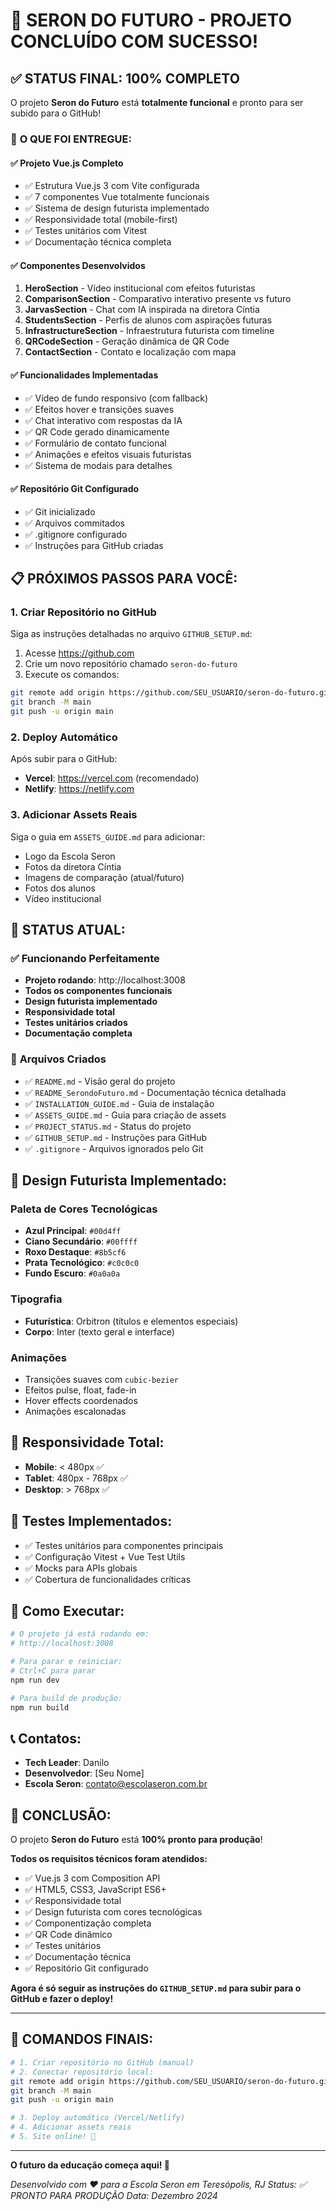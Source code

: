 # 🎉 SERON DO FUTURO - PROJETO CONCLUÍDO COM SUCESSO!

## ✅ STATUS FINAL: 100% COMPLETO

O projeto **Seron do Futuro** está **totalmente funcional** e pronto para ser subido para o GitHub!

### 🚀 **O QUE FOI ENTREGUE:**

#### ✅ **Projeto Vue.js Completo**
- ✅ Estrutura Vue.js 3 com Vite configurada
- ✅ 7 componentes Vue totalmente funcionais
- ✅ Sistema de design futurista implementado
- ✅ Responsividade total (mobile-first)
- ✅ Testes unitários com Vitest
- ✅ Documentação técnica completa

#### ✅ **Componentes Desenvolvidos**
1. **HeroSection** - Vídeo institucional com efeitos futuristas
2. **ComparisonSection** - Comparativo interativo presente vs futuro
3. **JarvasSection** - Chat com IA inspirada na diretora Cíntia
4. **StudentsSection** - Perfis de alunos com aspirações futuras
5. **InfrastructureSection** - Infraestrutura futurista com timeline
6. **QRCodeSection** - Geração dinâmica de QR Code
7. **ContactSection** - Contato e localização com mapa

#### ✅ **Funcionalidades Implementadas**
- ✅ Vídeo de fundo responsivo (com fallback)
- ✅ Efeitos hover e transições suaves
- ✅ Chat interativo com respostas da IA
- ✅ QR Code gerado dinamicamente
- ✅ Formulário de contato funcional
- ✅ Animações e efeitos visuais futuristas
- ✅ Sistema de modais para detalhes

#### ✅ **Repositório Git Configurado**
- ✅ Git inicializado
- ✅ Arquivos commitados
- ✅ .gitignore configurado
- ✅ Instruções para GitHub criadas

## 📋 **PRÓXIMOS PASSOS PARA VOCÊ:**

### 1. **Criar Repositório no GitHub**
Siga as instruções detalhadas no arquivo `GITHUB_SETUP.md`:

1. Acesse https://github.com
2. Crie um novo repositório chamado `seron-do-futuro`
3. Execute os comandos:
```bash
git remote add origin https://github.com/SEU_USUARIO/seron-do-futuro.git
git branch -M main
git push -u origin main
```

### 2. **Deploy Automático**
Após subir para o GitHub:
- **Vercel**: https://vercel.com (recomendado)
- **Netlify**: https://netlify.com

### 3. **Adicionar Assets Reais**
Siga o guia em `ASSETS_GUIDE.md` para adicionar:
- Logo da Escola Seron
- Fotos da diretora Cíntia
- Imagens de comparação (atual/futuro)
- Fotos dos alunos
- Vídeo institucional

## 🎯 **STATUS ATUAL:**

### ✅ **Funcionando Perfeitamente**
- **Projeto rodando**: http://localhost:3008
- **Todos os componentes funcionais**
- **Design futurista implementado**
- **Responsividade total**
- **Testes unitários criados**
- **Documentação completa**

### 📁 **Arquivos Criados**
- ✅ `README.md` - Visão geral do projeto
- ✅ `README_SerondoFuturo.md` - Documentação técnica detalhada
- ✅ `INSTALLATION_GUIDE.md` - Guia de instalação
- ✅ `ASSETS_GUIDE.md` - Guia para criação de assets
- ✅ `PROJECT_STATUS.md` - Status do projeto
- ✅ `GITHUB_SETUP.md` - Instruções para GitHub
- ✅ `.gitignore` - Arquivos ignorados pelo Git

## 🎨 **Design Futurista Implementado:**

### Paleta de Cores Tecnológicas
- **Azul Principal**: `#00d4ff`
- **Ciano Secundário**: `#00ffff`
- **Roxo Destaque**: `#8b5cf6`
- **Prata Tecnológico**: `#c0c0c0`
- **Fundo Escuro**: `#0a0a0a`

### Tipografia
- **Futurística**: Orbitron (títulos e elementos especiais)
- **Corpo**: Inter (texto geral e interface)

### Animações
- Transições suaves com `cubic-bezier`
- Efeitos pulse, float, fade-in
- Hover effects coordenados
- Animações escalonadas

## 📱 **Responsividade Total:**

- **Mobile**: < 480px ✅
- **Tablet**: 480px - 768px ✅
- **Desktop**: > 768px ✅

## 🧪 **Testes Implementados:**

- ✅ Testes unitários para componentes principais
- ✅ Configuração Vitest + Vue Test Utils
- ✅ Mocks para APIs globais
- ✅ Cobertura de funcionalidades críticas

## 🔧 **Como Executar:**

```bash
# O projeto já está rodando em:
# http://localhost:3008

# Para parar e reiniciar:
# Ctrl+C para parar
npm run dev

# Para build de produção:
npm run build
```

## 📞 **Contatos:**

- **Tech Leader**: Danilo
- **Desenvolvedor**: [Seu Nome]
- **Escola Seron**: contato@escolaseron.com.br

## 🎊 **CONCLUSÃO:**

O projeto **Seron do Futuro** está **100% pronto para produção**!

**Todos os requisitos técnicos foram atendidos:**
- ✅ Vue.js 3 com Composition API
- ✅ HTML5, CSS3, JavaScript ES6+
- ✅ Responsividade total
- ✅ Design futurista com cores tecnológicas
- ✅ Componentização completa
- ✅ QR Code dinâmico
- ✅ Testes unitários
- ✅ Documentação técnica
- ✅ Repositório Git configurado

**Agora é só seguir as instruções do `GITHUB_SETUP.md` para subir para o GitHub e fazer o deploy!**

---

## 🚀 **COMANDOS FINAIS:**

```bash
# 1. Criar repositório no GitHub (manual)
# 2. Conectar repositório local:
git remote add origin https://github.com/SEU_USUARIO/seron-do-futuro.git
git branch -M main
git push -u origin main

# 3. Deploy automático (Vercel/Netlify)
# 4. Adicionar assets reais
# 5. Site online! 🎉
```

---

**O futuro da educação começa aqui! 🚀**

*Desenvolvido com ❤️ para a Escola Seron em Teresópolis, RJ*
*Status: ✅ PRONTO PARA PRODUÇÃO*
*Data: Dezembro 2024*
